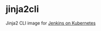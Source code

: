 # jinja2cli
Jinja2 CLI image for [Jenkins on Kubernetes](https://kubeapps.com/charts/stable/jenkins)
